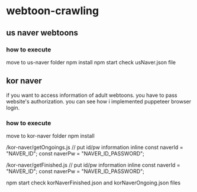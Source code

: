 # webtoon-crawling

## us naver webtoons

### how to execute
move to us-naver folder
npm install
npm start
check usNaver.json file

## kor naver
if you want to access information of adult webtoons. you have to pass website's authorization.
you can see how i implemented puppeteer browser login.


### how to execute
move to kor-naver folder
npm install

/kor-naver/getOngoings.js
// put id/pw information inline
const naverId = "NAVER_ID";
const naverPw = "NAVER_ID_PASSWORD";

/kor-naver/getFinished.js
// put id/pw information inline
const naverId = "NAVER_ID";
const naverPw = "NAVER_ID_PASSWORD";

npm start
check korNaverFinished.json and korNaverOngoing.json files



